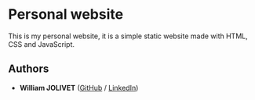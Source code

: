 # Personal website
This is my personal website, it is a simple static website made with HTML, CSS and JavaScript.

## Authors
* **William JOLIVET** ([GitHub](https://github.com/WilliamJlvt) / [LinkedIn](https://www.linkedin.com/in/william-jolivet/))
